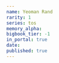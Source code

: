 ```yaml
---
name: Yeoman Rand
rarity: 1
series: tos
memory_alpha:
bigbook_tier: -1
in_portal: true
date:
published: true
---
```



